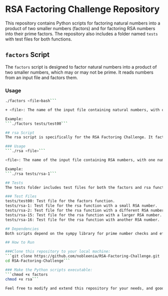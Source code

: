 # RSA Factoring Challenge Repository

This repository contains Python scripts for factoring natural numbers into a product of two smaller numbers (factors) and for factoring RSA numbers into their prime factors. The repository also includes a folder named `tests` with test files for both functions.

## `factors` Script

The `factors` script is designed to factor natural numbers into a product of two smaller numbers, which may or may not be prime. It reads numbers from an input file and factors them.

### Usage

```bash
./factors <file>bash```

+ <file>: The name of the input file containing natural numbers, with one number per line.

Example:
```./factors tests/test00```

## rsa Script
The rsa script is specifically for the RSA Factoring Challenge. It factors RSA numbers into their prime factors, and it only works if there are exactly two prime factors for the given number.

### Usage
```./rsa <file>```

<file>: The name of the input file containing RSA numbers, with one number per line.

Example:
```./rsa tests/rsa-1```

## Tests
The tests folder includes test files for both the factors and rsa functions. You can use these test files to check the functionality of the scripts.

### Test Files  
tests/test00: Test file for the factors function.  
tests/rsa-1: Test file for the rsa function with a small RSA number.  
tests/rsa-2: Test file for the rsa function with a different RSA number.  
tests/rsa-15: Test file for the rsa function with a larger RSA number.  
tests/rsa-16: Test file for the rsa function with another RSA number.

## Dependencies
Both scripts depend on the sympy library for prime number checks and efficient factorization. Ensure you have sympy installed on your system before running the scripts.

## How to Run

###Clone this repository to your local machine:
```git clone https://github.com/nobleenia/RSA-Factoring-Challenge.git
cd RSA-Factoring-Challenge```

### Make the Python scripts executable:
```chmod +x factors
chmod +x rsa```

Feel free to modify and extend this repository for your needs, and good luck with the RSA Factoring Challenge!